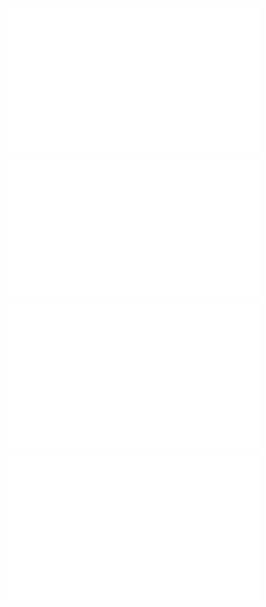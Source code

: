 ![](https://raw.githubusercontent.com/ddvdozuki/github-stats/master/generated/languages.svg#gh-dark-mode-only)
![](https://raw.githubusercontent.com/ddvdozuki/github-stats/master/generated/languages.svg#gh-light-mode-only)
![](https://raw.githubusercontent.com/ddvdozuki/github-stats/master/generated/overview.svg#gh-dark-mode-only)
![](https://raw.githubusercontent.com/ddvdozuki/github-stats/master/generated/overview.svg#gh-light-mode-only)
